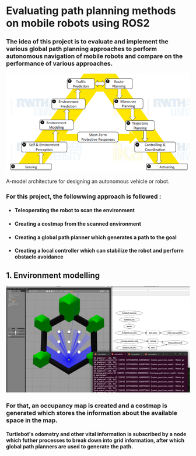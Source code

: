 # Evaluating path planning methods on mobile robots using ROS2

### The idea of this project is to evaluate and implement the various global path planning approaches to perform autonomous navigation of mobile robots and compare on the performance of various approaches.

![A-model Architecture](images/A_model.jpg)
<caption>A-model architecture for designing an autonomous vehicle or robot.</caption>

### For this project, the followwing approach is followed :

* #### Teleoperating the robot to scan the environment
* #### Creating a costmap from the scanned environment
* #### Creating a global path planner which generates a path to the goal
* #### Creating a local controller which can stabilize the robot and perform obstacle avoidance

## 1. Environment modelling
![scanning the environment](images/intro_image_project.png)


### For that, an occupancy map is created and a costmap is generated which stores the information about the available space in the map.
#### Turtlebot's odometry and other vital information is subscribed by a node which futher processes to break down into grid information, after which global path planners are used to generate the path.
